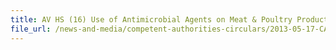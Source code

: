 ```yaml
---
title: AV HS (16) Use of Antimicrobial Agents on Meat & Poultry Products from Australia and Canada 
file_url: /news-and-media/competent-authorities-circulars/2013-05-17-CA2.pdf
---
```

